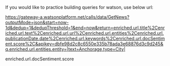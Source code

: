 If you would like to practice building queries for watson, use below url:

https://gateway-a.watsonplatform.net/calls/data/GetNews?outputMode=json&start=now-1d&dedup=1&dedupThreshold=1&end=now&return=enriched.url.title%2Cenriched.url.text%2Cenriched.url.url%2Cenriched.url.entities%2Cenriched.url.publicationDate.date%2Cenriched.url.keywords%2Cenriched.url.docSentiment.score%2C&apikey=dbfe98d2c8c6550e335b78ada3e68876d3c9d245&q.enriched.url.entities.entity=|text=Anchorage,type=City|


enriched.url.docSentiment.score


